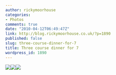 ```yaml
---
author: rickymoorhouse
categories:
- Photos
comments: true
date: "2010-04-12T06:49:47Z"
link: http://blog.rickymoorhouse.co.uk/?p=1890
published: false
slug: three-course-dinner-for-7
title: Three course dinner for 7
wordpress_id: 1890
---
```


[![](http://www.bbcgoodfood.com/recipes/10068/images/10068_MEDIUM.jpg)](http://www.bbcgoodfood.com/recipes/10068/watercress-and-mint-soup-with-goats-cheese-crostin)[![](http://www.bbcgoodfood.com/recipes/3535/images/3535_MEDIUM.jpg)](http://www.bbcgoodfood.com/recipes/3535/braised-lamb-shanks-with-crushed-herb-potatoes)[![](http://www.bbcgoodfood.com/recipes/4406/images/4406_MEDIUM.jpg)](http://www.bbcgoodfood.com/recipes/4406/lemon-syllabub)
